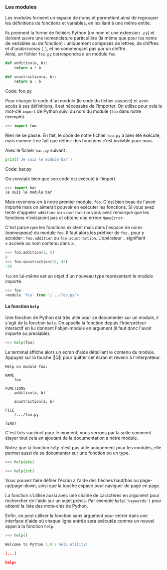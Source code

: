 ### Les modules

Les modules forment un espace de noms et permettent ainsi de regrouper les définitions de fonctions et variables, en les liant à une même entité.

Ils prennent la forme de fichiers Python (un nom et une extension `.py`) et doivent suivre une nomenclature particulière (la même que pour les noms de variables ou de fonction) : uniquement composés de lettres, de chiffres et d'_underscores_ (`_`), et ne commençant pas par un chiffre.  
Ainsi, un fichier `foo.py` correspondra à un module `foo`.

```python
def addition(a, b):
    return a + b

def soustraction(a, b):
    return a - b
```
Code: foo.py

Pour charger le code d'un module (le code du fichier associé) et avoir accès à ses définitions, il est nécessaire de l'importer.
On utilise pour cela le mot-clé `import` de Python suivi du nom du module (`foo` dans notre exemple).

```python
>>> import foo
```

Rien ne se passe.
En fait, le code de notre fichier `foo.py` a bien été exécuté, mais comme il ne fait que définir des fonctions c'est invisible pour nous.

Avec le fichier `bar.py` suivant :

```python
print('Je suis le module bar')
```
Code: bar.py

On constate bien que son code est exécuté à l'import.

```python
>>> import bar
Je suis le module bar
```

Mais revenons-en à notre premier module, `foo`.
C'est bien beau de l'avoir importé mais on aimerait pouvoir en exécuter les fonctions.
Si vous avez tenté d'appeler `addition` ou `soustraction` vous avez remarqué que les fonctions n'existaient pas et obtenu une erreur `NameError`.

C'est parce que les fonctions existent mais dans l'espace de noms (_namespace_) du module `foo`.
Il faut alors les préfixer de `foo.` pour y accéder : `foo.addition` ou `foo.soustraction`.
L'opérateur `.` signifiant « accède au nom contenu dans ».

```python
>>> foo.addition(3, 5)
8
>>> foo.soustraction(12, 42)
-30
```

`foo` en lui-même est un objet d'un nouveau type représentant le module importé.

```python
>>> foo
<module 'foo' from '/.../foo.py'>
```

#### La fonction `help`

Une fonction de Python est très utile pour se documenter sur un module, il s'agit de la fonction `help`.
On appelle la fonction depuis l'interpréteur interactif en lui donnant l'objet-module en argument (il faut donc l'avoir importé au préalable).

```python
>>> help(foo)
```

Le terminal affiche alors un écran d'aide détaillant le contenu du module.
Appuyez sur la touche ||Q|| pour quitter cet écran et revenir à l'interpréteur.

```
Help on module foo:

NAME
    foo

FUNCTIONS
    addition(a, b)
    
    soustraction(a, b)

FILE
    /.../foo.py

(END)
```

C'est très succinct pour le moment, nous verrons par la suite comment étayer tout cela en ajoutant de la documentation à notre module.

Notez que la fonction `help` n'est pas utile uniquement pour les modules, elle permet aussi de se documenter sur une fonction ou un type.

```python
>>> help(abs)

>>> help(int)

```

Vous pouvez faire défiler l'écran à l'aide des flèches haut/bas ou page-up/page-down, ainsi que la touche espace pour naviguer de page en page.

La fonction s'utilise aussi avec une chaîne de caractères en argument pour rechercher de l'aide sur un sujet précis.
Par exemple `help('keywords')` pour obtenir la liste des mots-clés de Python.

Enfin, on peut utiliser la fonction sans argument pour entrer dans une interface d'aide où chaque ligne entrée sera exécutée comme un nouvel appel à la fonction `help`.

```python
>>> help()

Welcome to Python 3.9's help utility!

[...]

help>
```
